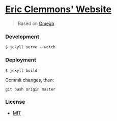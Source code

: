 # [Eric Clemmons' Website](http://ericclemmons.com)

> Based on [Omega](https://github.com/hmfaysal/hmfaysal-omega-theme)


### Development

```
$ jekyll serve --watch
```


### Deployment

```
$ jekyll build
```

Commit changes, then:

```
git push origin master
```


### License
- [MIT](http://opensource.org/licenses/MIT)

